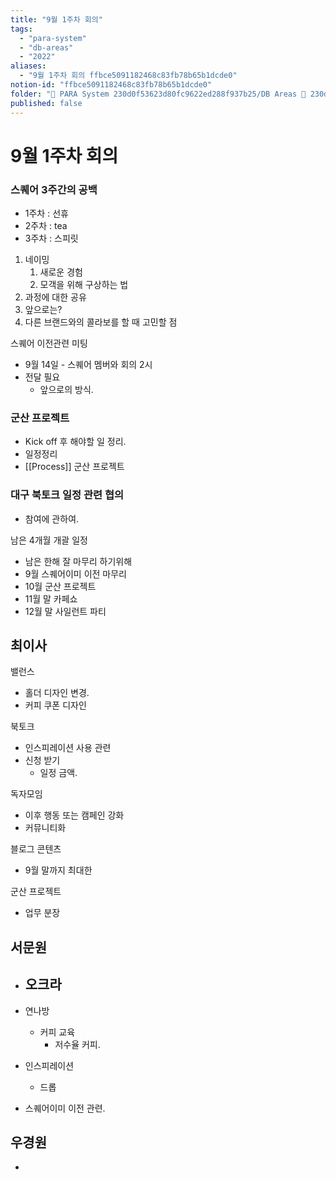 ```yaml
---
title: "9월 1주차 회의"
tags:
  - "para-system"
  - "db-areas"
  - "2022"
aliases:
  - "9월 1주차 회의 ffbce5091182468c83fb78b65b1dcde0"
notion-id: "ffbce5091182468c83fb78b65b1dcde0"
folder: "🚀 PARA System 230d0f53623d80fc9622ed288f937b25/DB Areas 🔲 230d0f53623d812fa0e9f500c4679623/(주) 음 66e9b539f26a4b65b785de77451613c8/내부 워크숍 및 회의 c09642829cbb460caade3d89d7122a12/사무실 주간 회의 c5027ddb44b24c63b8a52c69ad7b16c0/2022 회의 26beae718346447fa8aac349f5d51866"
published: false
---
```


# 9월 1주차 회의

### 스퀘어 3주간의 공백

* 1주차 : 선휴
* 2주차 : tea
* 3주차 : 스피릿

1. 네이밍
   1. 새로운 경험
   2. 모객을 위해 구상하는 법
2. 과정에 대한 공유
3. 앞으로는?
4. 다른 브랜드와의 콜라보를 할 때 고민할 점

스퀘어 이전관련 미팅

* 9월 14일 - 스퀘어 멤버와 회의 2시
* 전달 필요
  * 앞으로의 방식.

### 군산 프로젝트

* Kick off 후 해야할 일 정리.
* 일정정리
* [[Process]] 군산 프로젝트

### 대구 북토크 일정 관련 협의

* 참여에 관하여.

남은 4개월 개괄 일정

* 남은 한해 잘 마무리 하기위해
* 9월 스퀘어이미 이전 마무리
* 10월 군산 프로젝트
* 11월 말 카페쇼
* 12월 말 사일런트 파티

## 최이사

밸런스

* 홀더 디자인 변경.
* 커피 쿠폰 디자인

북토크

* 인스피레이션 사용 관련
* 신청 받기
  * 일정 금액.

독자모임

* 이후 행동 또는 캠페인 강화
* 커뮤니티화

블로그 콘텐츠

* 9월 말까지 최대한

군산 프로젝트

* 업무 분장

## 서문원

* ## 오크라

* 연나방
  * 커피 교육
    * 저수율 커피.

* 인스피레이션
  * 드롭

* 스퀘어이미 이전 관련.

## 우경원

*
